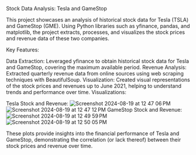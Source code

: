 Stock Data Analysis: Tesla and GameStop

This project showcases an analysis of historical stock data for Tesla (TSLA) and GameStop (GME). Using Python libraries such as yfinance, pandas, and matplotlib, the project extracts, processes, and visualizes the stock prices and revenue data of these two companies.

Key Features:

Data Extraction: Leveraged yfinance to obtain historical stock data for Tesla and GameStop, covering the maximum available period.
Revenue Analysis: Extracted quarterly revenue data from online sources using web scraping techniques with BeautifulSoup.
Visualization: Created visual representations of the stock prices and revenues up to June 2021, helping to understand trends and performance over time.
Visualizations:

Tesla Stock and Revenue:
![Screenshot 2024-08-19 at 12 47 06 PM](https://github.com/user-attachments/assets/4eed6dcf-6904-417c-b278-c05c6bf1adfc)
![Screenshot 2024-08-19 at 12 47 12 PM](https://github.com/user-attachments/assets/8c476df7-d5f2-4e6b-b956-90aa4b549d42)
GameStop Stock and Revenue:
![Screenshot 2024-08-19 at 12 49 59 PM](https://github.com/user-attachments/assets/dd1e87b2-c7ce-4761-8faf-292ee48a6349)
![Screenshot 2024-08-19 at 12 50 05 PM](https://github.com/user-attachments/assets/249d1231-c5b2-4088-9867-a4968a3ec31a)

These plots provide insights into the financial performance of Tesla and GameStop, demonstrating the correlation (or lack thereof) between their stock prices and revenue over time.
